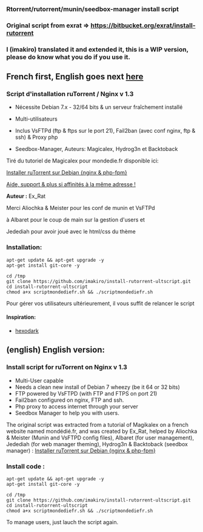 ### Rtorrent/rutorrent/munin/seedbox-manager install script
### Original script from exrat => https://bitbucket.org/exrat/install-rutorrent
### I (imakiro) translated it and extended it, this is a WIP version, please do know what you do if you use it.

## French first, English goes next [here](https://github.com/imakiro/install-rutorrent-ultscript#english-english-version)


### Script d'installation ruTorrent / Nginx v 1.3

* Nécessite Debian 7.x - 32/64 bits & un serveur fraîchement installé
* Multi-utilisateurs

* Inclus VsFTPd (ftp & ftps sur le port 21), Fail2ban (avec conf nginx, ftp & ssh) & Proxy php
* Seedbox-Manager, Auteurs: Magicalex, Hydrog3n et Backtoback

Tiré du tutoriel de Magicalex pour mondedie.fr disponible ici:

[Installer ruTorrent sur Debian {nginx & php-fpm}](http://mondedie.fr/viewtopic.php?id=5302)

[Aide, support & plus si affinités à la même adresse !](http://mondedie.fr/)

**Auteur :** Ex_Rat

Merci Aliochka & Meister pour les conf de munin et VsFTPd

à Albaret pour le coup de main sur la gestion d'users et

Jedediah pour avoir joué avec le html/css du thème

### Installation:
```
apt-get update && apt-get upgrade -y
apt-get install git-core -y

cd /tmp
git clone https://github.com/imakiro/install-rutorrent-ultscript.git
cd install-rutorrent-ultscript
chmod a+x scriptmondediefr.sh && ./scriptmondediefr.sh
```

Pour gérer vos utilisateurs ultérieurement, il vous suffit de relancer le script

#### Inspiration:
- [hexodark](https://github.com/gaaara/)


## (english) English version:

### Install script for ruTorrent on Nginx v 1.3
* Multi-User capable
* Needs a clean new install of Debian 7 wheezy (be it 64 or 32 bits)
* FTP powered by VsFTPD (with FTP and FTPS on port 21)
* Fail2ban configured on nginx, FTP and ssh.
* Php proxy to access internet through your server
* Seedbox Manager to help you with users.

The original script was extracted from a tutorial of Magikalex on a french website named mondédié.fr, and was created by Ex_Rat, helped by Aliochka & Meister (Munin and VsFTPD config files), Albaret (for user management), Jedediah (for web manager theming), Hydrog3n & Backtoback (seedbox manager) : 
[Installer ruTorrent sur Debian {nginx & php-fpm}](http://mondedie.fr/viewtopic.php?id=5302)

### Install code : 
```
apt-get update && apt-get upgrade -y
apt-get install git-core -y

cd /tmp
git clone https://github.com/imakiro/install-rutorrent-ultscript.git
cd install-rutorrent-ultscript
chmod a+x scriptmondediefr.sh && ./scriptmondediefr.sh
```

To manage users, just lauch the script again.